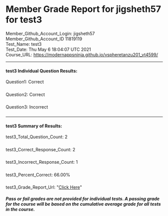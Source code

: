 # Member Grade Report for jigsheth57 for test3  
   
Member_Github_Account_Login: jigsheth57  
Member_Github_Account_ID 11819119  
Test_Name: test3  
Test_Date: Thu May  6 18:04:07 UTC 2021  
Course_URL: https://modernappsninja.github.io/vspheretanzu201_vt4599/  
   
---  
#### test3 Individual Question Results:  
Question1: Correct  
#####  
Question2: Correct  
#####  
Question3: Incorrect  
#####  
---  
#### test3 Summary of Results:  
test3_Total_Question_Count: 2  
#####  
test3_Correct_Response_Count: 2  
#####  
test3_Incorrect_Response_Count: 1  
#####  
test3_Percent_Correct: 66.00%  
#####  
test3_Grade_Report_Url: "[Click Here](https://github.com/modernappsninjas/jigsheth57/blob/main/static/userdata/courses/vspheretanzu201_vt4599/grade_report.pr106.test3.md)"
##### Pass or fail grades are not provided for individual tests. A passing grade for the course will be based on the cumulative average grade for all tests in the course.  
